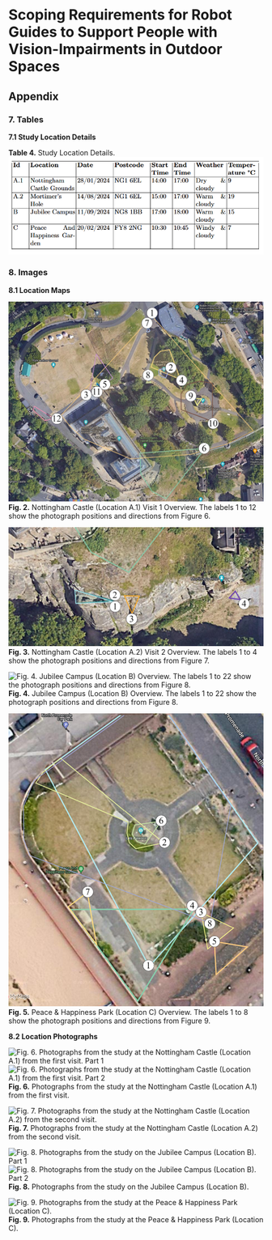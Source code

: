 # Scoping Requirements for Robot Guides to Support People with Vision-Impairments in Outdoor Spaces

## Appendix

### 7. Tables

**7.1 Study Location Details**


**Table 4.** Study Location Details.
![Table 4. Study Location Details.](/Tables/study_location_details.png)


### 8. Images

**8.1 Location Maps**



![Fig. 2. Nottingham Castle (Location A.1) Visit 1 Overview. The labels 1 to 12 show the photograph positions and directions from Figure 6.](/Figures/Annotated/annotated_map_2_A.png)
**Fig. 2.** Nottingham Castle (Location A.1) Visit 1 Overview. The labels 1 to 12 show the photograph positions and directions from Figure 6.



![Fig. 3. Nottingham Castle (Location A.2) Visit 2 Overview. The labels 1 to 4 show the photograph positions and directions from Figure 7.](/Figures/Annotated/annotated_map_2_B.png)
**Fig. 3.** Nottingham Castle (Location A.2) Visit 2 Overview. The labels 1 to 4 show the photograph positions and directions from Figure 7.



![Fig. 4. Jubilee Campus (Location B) Overview. The labels 1 to 22 show the photograph positions and directions from Figure 8.](/Figures/Annotated/annotated_map_3.png)
**Fig. 4.** Jubilee Campus (Location B) Overview. The labels 1 to 22 show the photograph positions and directions from Figure 8.



![Fig. 5. Peace & Happiness Park (Location C) Overview. The labels 1 to 8 show the photograph positions and directions from Figure 9.](/Figures/Annotated/annotated_map_1.png)
**Fig. 5.** Peace & Happiness Park (Location C) Overview. The labels 1 to 8 show the photograph positions and directions from Figure 9.



**8.2 Location Photographs**


![Fig. 6. Photographs from the study at the Nottingham Castle (Location A.1) from the first visit. Part 1](/Figures/Photographs/nottingham_castle_1_A.png)
![Fig. 6. Photographs from the study at the Nottingham Castle (Location A.1) from the first visit. Part 2](/Figures/Photographs/nottingham_castle_1_B.png)
**Fig. 6.** Photographs from the study at the Nottingham Castle (Location A.1) from the first visit.



![Fig. 7. Photographs from the study at the Nottingham Castle (Location A.2) from the second visit.](/Figures/Photographs/nottingham_castle_2.png)
**Fig. 7.** Photographs from the study at the Nottingham Castle (Location A.2) from the second visit.



![Fig. 8. Photographs from the study on the Jubilee Campus (Location B). Part 1](/Figures/Photographs/University_of_nottingham_jubilee_1.png)
![Fig. 8. Photographs from the study on the Jubilee Campus (Location B). Part 2](/Figures/Photographs/University_of_nottingham_jubilee_2.png)
**Fig. 8.** Photographs from the study on the Jubilee Campus (Location B).



![Fig. 9. Photographs from the study at the Peace & Happiness Park (Location C).](/Figures/Photographs/st_annes.png)
**Fig. 9.** Photographs from the study at the Peace & Happiness Park (Location C).


